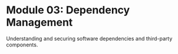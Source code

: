# Module 03: Dependency Management

Understanding and securing software dependencies and third-party components.
